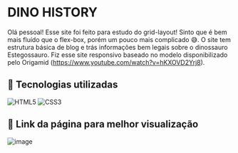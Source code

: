 # DINO HISTORY

Olá pessoal! Esse site foi feito para estudo do grid-layout! Sinto que é bem mais fluído que o flex-box, porém um pouco mais complicado 😅. 
O site tem estrutura básica de blog e trás informações bem legais sobre o dinossauro Estegossauro. Fiz esse site responsivo baseado no modelo disponibilizado 
pelo Origamid (https://www.youtube.com/watch?v=hKXOVD2Yrj8).


## 🚀 Tecnologias utilizadas
![HTML5](https://img.shields.io/badge/html5-%23E34F26.svg?style=for-the-badge&logo=html5&logoColor=white)   ![CSS3](https://img.shields.io/badge/css3-%231572B6.svg?style=for-the-badge&logo=css3&logoColor=white)






## 🚀 Link da página para melhor visualização



![image](https://github.com/carloscamposb/DinoHistory-Blog-/assets/108171029/66f6d87a-9839-4f30-a600-24ad92b5130b)






